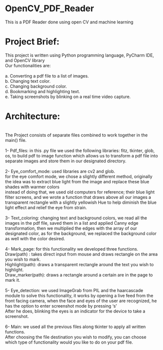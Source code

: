 # OpenCV_PDF_Reader
This is a PDF Reader done using open CV and machine learning

<h1>Project Brief:</h1>
This project is written using Python programming language, PyCharm IDE, and OpenCV library<br>
Our functionalities are:<br>
<br>
a.	Converting a pdf file to a list of images.<br>
b.	Changing text color.<br>
c.	Changing background color.<br>
d.	Bookmarking and highlighting text.<br>
e.	Taking screenshots by blinking on a real time video capture. <br>

<h1>Architecture:</h1><br>
The Project consists of separate files combined to work together in the main() file.<br>
<br>
1-	Pdf_files: in this .py file we used the following libraries: fitz, tkinter, glob, os, to build pdf to image function which allows us to transform a pdf file into separate images and store them in our designated directory.<br>
<br>
2-	Eye_comfort_mode: used libraries are cv2 and glob.<br>
for the eye comfort mode, we chose a slightly different method, originally the idea was to extract blue light from the image and replace these blue shades with warmer colors<br>
instead of doing that, we used old computers for reference; their blue light filter screens, and we wrote a function that draws above all our images a transparent rectangle with a slightly yellowish Hue to help diminish the blue light effect and relief the eye from strain.<br>
<br>
3-	Text_coloring: changing text and background colors, we read all the images in the pdf file, saved them in a list and applied Canny edge transformation, then we multiplied the edges with the array of our designated color, as for the background, we replaced the background color as well with the color desired.<br>
<br>
4-	Mark_page: for this functionality we developed three functions.<br>
Draw(path) : takes direct input from mouse and draws rectangle on the area you wish to mark.<br>
Highlight(path): draws a transparent rectangle around the text you wish to highlight.<br>
Draw_marker(path): draws a rectangle around a certain are in the page to mark it. <br>
<br>
5-	Eye_detection: we used ImageGrab from PIL and the haarcascade module to solve this functionality, it works by opening a live feed from the front facing camera, when the face and eyes of the user are recognized, he has the option to enter screenshot mode by pressing ‘s’<br>
After he does, blinking the eyes is an indicator for the device to take a screenshot. <br>
<br>
6-	Main: we used all the previous files along tkinter to apply all written functions.<br>
After choosing the file destination you wish to modify, you can choose which type of functionality would you like to do on your pdf file.<br>
